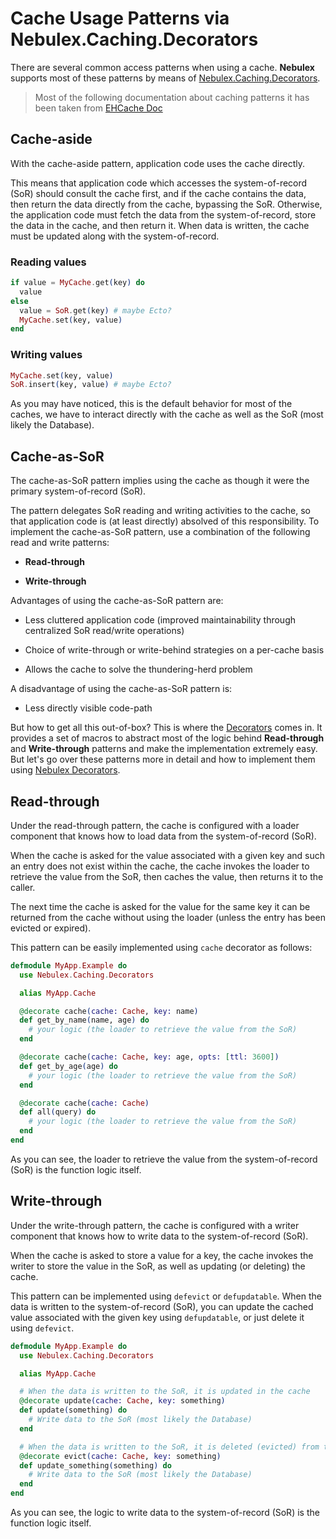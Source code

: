 # Cache Usage Patterns via Nebulex.Caching.Decorators

There are several common access patterns when using a cache. **Nebulex**
supports most of these patterns by means of [Nebulex.Caching.Decorators][Decorators].

[Decorators]: http://hexdocs.pm/nebulex/Nebulex.Caching.Decorators.html

> Most of the following documentation about caching patterns it has been taken
  from [EHCache Doc][EHCache]

[EHCache]: https://github.com/ehcache/ehcache3/blob/master/docs/src/docs/asciidoc/user/caching-patterns.adoc

## Cache-aside

With the cache-aside pattern, application code uses the cache directly.

This means that application code which accesses the system-of-record (SoR)
should consult the cache first, and if the cache contains the data, then return
the data directly from the cache, bypassing the SoR. Otherwise, the application
code must fetch the data from the system-of-record, store the data in the cache,
and then return it. When data is written, the cache must be updated along with
the system-of-record.

### Reading values

```elixir
if value = MyCache.get(key) do
  value
else
  value = SoR.get(key) # maybe Ecto?
  MyCache.set(key, value)
end
```

### Writing values

```elixir
MyCache.set(key, value)
SoR.insert(key, value) # maybe Ecto?
```

As you may have noticed, this is the default behavior for most of the caches,
we have to interact directly with the cache as well as the SoR (most likely the
Database).

## Cache-as-SoR

The cache-as-SoR pattern implies using the cache as though it were the
primary system-of-record (SoR).

The pattern delegates SoR reading and writing activities to the cache, so that
application code is (at least directly) absolved of this responsibility.
To implement the cache-as-SoR pattern, use a combination of the following
read and write patterns:

 * **Read-through**

 * **Write-through**

Advantages of using the cache-as-SoR pattern are:

 * Less cluttered application code (improved maintainability through centralized
   SoR read/write operations)

 * Choice of write-through or write-behind strategies on a per-cache basis

 * Allows the cache to solve the thundering-herd problem

A disadvantage of using the cache-as-SoR pattern is:

 * Less directly visible code-path

But how to get all this out-of-box? This is where the [Decorators][Decorators]
comes in. It provides a set of macros to abstract most of the logic behind
**Read-through** and **Write-through** patterns and make the implementation
extremely easy. But let's go over these patterns more in detail and how to
implement them using [Nebulex Decorators][Decorators].

## Read-through

Under the read-through pattern, the cache is configured with a loader component
that knows how to load data from the system-of-record (SoR).

When the cache is asked for the value associated with a given key and such an
entry does not exist within the cache, the cache invokes the loader to retrieve
the value from the SoR, then caches the value, then returns it to the caller.

The next time the cache is asked for the value for the same key it can be
returned from the cache without using the loader (unless the entry has been
evicted or expired).

This pattern can be easily implemented using `cache` decorator as follows:

```elixir
defmodule MyApp.Example do
  use Nebulex.Caching.Decorators

  alias MyApp.Cache

  @decorate cache(cache: Cache, key: name)
  def get_by_name(name, age) do
    # your logic (the loader to retrieve the value from the SoR)
  end

  @decorate cache(cache: Cache, key: age, opts: [ttl: 3600])
  def get_by_age(age) do
    # your logic (the loader to retrieve the value from the SoR)
  end

  @decorate cache(cache: Cache)
  def all(query) do
    # your logic (the loader to retrieve the value from the SoR)
  end
end
```

As you can see, the loader to retrieve the value from the system-of-record (SoR)
is the function logic itself.

## Write-through

Under the write-through pattern, the cache is configured with a writer component
that knows how to write data to the system-of-record (SoR).

When the cache is asked to store a value for a key, the cache invokes the writer
to store the value in the SoR, as well as updating (or deleting) the cache.

This pattern can be implemented using `defevict` or `defupdatable`. When the
data is written to the system-of-record (SoR), you can update the cached value
associated with the given key using `defupdatable`, or just delete it using
`defevict`.

```elixir
defmodule MyApp.Example do
  use Nebulex.Caching.Decorators

  alias MyApp.Cache

  # When the data is written to the SoR, it is updated in the cache
  @decorate update(cache: Cache, key: something)
  def update(something) do
    # Write data to the SoR (most likely the Database)
  end

  # When the data is written to the SoR, it is deleted (evicted) from the cache
  @decorate evict(cache: Cache, key: something)
  def update_something(something) do
    # Write data to the SoR (most likely the Database)
  end
end
```

As you can see, the logic to write data to the system-of-record (SoR) is the
function logic itself.
